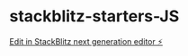 # stackblitz-starters-JS

[Edit in StackBlitz next generation editor ⚡️](https://stackblitz.com/~/github.com/MaksymDramaretskyi-1/stackblitz-starters-JS)